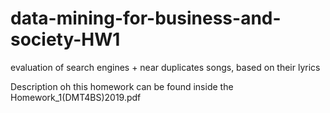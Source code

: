 # data-mining-for-business-and-society-HW1
evaluation of search engines + near duplicates songs, based on their lyrics

Description oh this homework can be found inside the Homework_1(DMT4BS)2019.pdf
